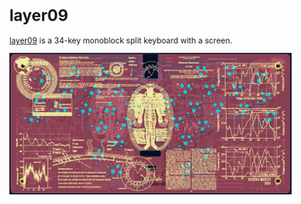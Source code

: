 # layer09
[layer09](https://github.com/EMajesty/layer09) is a 34-key monoblock split keyboard with a screen.

![](Pasted%20image%2020241101130302.png)
